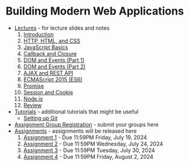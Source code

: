 # Building Modern Web Applications

* [Lectures](./lectures) - for lecture slides and notes
    1. [Introduction](./lectures/lecture0.pdf)
    2. [HTTP, HTML, and CSS](./lectures/lecture1.pdf)
    3. [JavaScript Basics](./lectures/lecture2.pdf)
    4. [Callback and Closure](./lectures/lecture3.pdf)
    5. [DOM and Events (Part 1)](./lectures/lecture4.pdf)
    6. [DOM and Events (Part 2)](./lectures/lecture5.pdf)
    7. [AJAX and REST API](./lectures/)
    8. [ECMAScript 2015 (ES6)](./lectures/)
    9. [Promise](./lectures/)
    10. [Session and Cookie](./lectures/)
    11. [Node.js](./lectures/)
    12. [Review](./lectures/)
* [Tutorials](./tutorials) - additional tutorials that might be useful
    * [Setting up Git](./tutorials/git-setup.md)
* [Assignment Group Registration](https://forms.gle/89FST5ZZXqrcUZHfA) - submit your groups here
* [Assignments](./assignments) - assignments will be released here
    1. [Assignment 1](./assignments/assignment-1) - Due 11:59PM Friday, July 19, 2024
    2. [Assignment 2](./assignments/assignment-2) - Due 11:59PM Wednesday, July 24, 2024
    3. [Assignment 3](./assignments/assignment-3) - Due 11:59PM Tuesday, July 30, 2024
    4. [Assignment 4](./assignments/) - Due 11:59PM Friday, August 2, 2024
